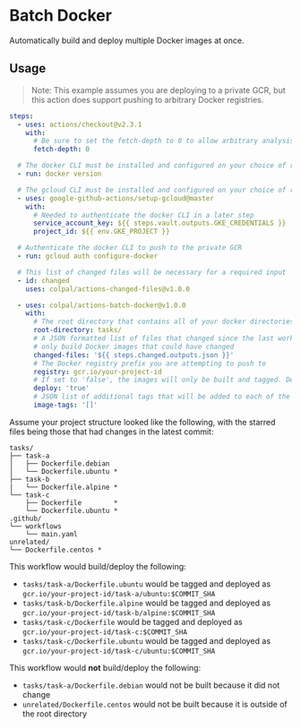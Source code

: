 Batch Docker
============

Automatically build and deploy multiple Docker images at once.

Usage
-----

> Note: This example assumes you are deploying to a private GCR, but this action does support
> pushing to arbitrary Docker registries.

```yaml
steps:
  - uses: actions/checkout@v2.3.1
    with:
      # Be sure to set the fetch-depth to 0 to allow arbitrary analysis of previous commits
      fetch-depth: 0

  # The docker CLI must be installed and configured on your choice of runner
  - run: docker version

  # The gcloud CLI must be installed and configured on your choice of runner
  - uses: google-github-actions/setup-gcloud@master
    with:
      # Needed to authenticate the docker CLI in a later step
      service_account_key: ${{ steps.vault.outputs.GKE_CREDENTIALS }}
      project_id: ${{ env.GKE_PROJECT }}

  # Authenticate the docker CLI to push to the private GCR
  - run: gcloud auth configure-docker

  # This list of changed files will be necessary for a required input
  - id: changed
    uses: colpal/actions-changed-files@v1.0.0

  - uses: colpal/actions-batch-docker@v1.0.0
    with:
      # The root directory that contains all of your docker directories
      root-directory: tasks/
      # A JSON formatted list of files that changed since the last workflow run. This is used to
      # only build Docker images that could have changed
      changed-files: '${{ steps.changed.outputs.json }}'
      # The Docker registry prefix you are attempting to push to
      registry: gcr.io/your-project-id
      # If set to 'false', the images will only be built and tagged. Defaults to 'true'
      deploy: 'true'
      # JSON list of additional tags that will be added to each of the deployed images in the remote container repository. Defaults to empty list '[]'
      image-tags: '[]'
```

Assume your project structure looked like the following, with the starred files being those that
had changes in the latest commit:

```
tasks/
├── task-a
│   ├── Dockerfile.debian
│   └── Dockerfile.ubuntu *
├── task-b
|   └── Dockerfile.alpine *
└── task-c
    ├── Dockerfile        *
    └── Dockerfile.ubuntu *
.github/
└── workflows
    └── main.yaml
unrelated/
└── Dockerfile.centos *
```

This workflow would build/deploy the following:

- `tasks/task-a/Dockerfile.ubuntu` would be tagged and deployed as
  `gcr.io/your-project-id/task-a/ubuntu:$COMMIT_SHA`
- `tasks/task-b/Dockerfile.alpine` would be tagged and deployed as
  `gcr.io/your-project-id/task-b/alpine:$COMMIT_SHA`
- `tasks/task-c/Dockerfile` would be tagged and deployed as
  `gcr.io/your-project-id/task-c:$COMMIT_SHA`
- `tasks/task-c/Dockerfile.ubuntu` would be tagged and deployed as
  `gcr.io/your-project-id/task-c/ubuntu:$COMMIT_SHA`

This workflow would **not** build/deploy the following:

- `tasks/task-a/Dockerfile.debian` would not be built because it did not change
- `unrelated/Dockerfile.centos` would not be built because it is outside of the root directory
